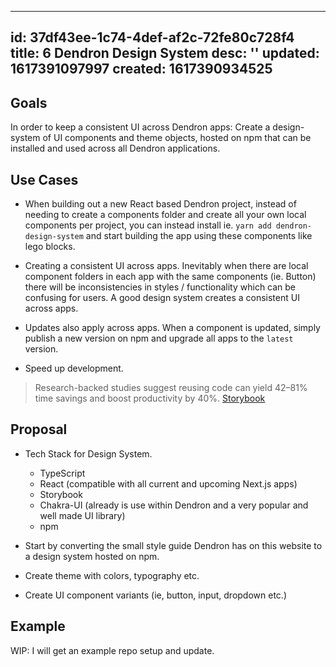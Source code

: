 
---
id: 37df43ee-1c74-4def-af2c-72fe80c728f4
title: 6 Dendron Design System
desc: ''
updated: 1617391097997
created: 1617390934525
---

## Goals

In order to keep a consistent UI across Dendron apps:
Create a design-system of UI components and theme objects, hosted on npm that can be installed and used across all Dendron applications.

## Use Cases
- When building out a new React based Dendron project, instead of needing to create a components folder and create all your own local components per project, you can instead install ie. `yarn add dendron-design-system` and start building the app using these components like lego blocks.

- Creating a consistent UI across apps. Inevitably when there are local component folders in each app with the same components (ie. Button) there will be inconsistencies in styles / functionality which can be confusing for users. A good design system creates a consistent UI across apps.

- Updates also apply across apps. When a component is updated, simply publish a new version on npm and upgrade all apps to the `latest` version.

- Speed up development. 
> Research-backed studies suggest reusing code can yield 42–81% time savings and boost productivity by 40%.
[Storybook](https://storybook.js.org/tutorials/design-systems-for-developers/react/en/conclusion/)

## Proposal

- Tech Stack for Design System. 
    - TypeScript
    - React (compatible with all current and upcoming Next.js apps)
    - Storybook
    - Chakra-UI (already is use within Dendron and a very popular and well made UI library)
    - npm


- Start by converting the small style guide Dendron has on this website to a design system hosted on npm. 
- Create theme with colors, typography etc.
- Create UI component variants (ie, button, input, dropdown etc.)

## Example
WIP: I will get an example repo setup and update. 



